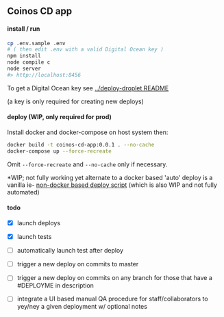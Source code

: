 ## Coinos CD app

#### install / run 

```bash
cp .env.sample .env
# ( then edit .env with a valid Digital Ocean key )
npm install
node compile c
node server
#> http://localhost:8456
```

To get a Digital Ocean key see [../deploy-droplet README]

(a key is only required for creating new deploys)

#### deploy (WIP, only required for prod)

Install docker and docker-compose on host system then: 

```bash
docker build -t coinos-cd-app:0.0.1 . --no-cache
docker-compose up --force-recreate
```
Omit `--force-recreate` and `--no-cache` only if necessary.

*WIP; not fully working yet
alternate to a docker based 'auto' deploy is a vanilla ie- [non-docker based deploy script] (which is also WIP and not fully automated)

#### todo

- [x] launch deploys
- [x] launch tests
- [ ] automatically launch test after deploy
- [ ] trigger a new deploy on commits to master
- [ ] trigger a new deploy on commits on any branch for those that have a #DEPLOYME in description
- [ ] integrate a UI based manual QA procedure for staff/collaborators to yey/ney a given deployment w/ optional notes


[../deploy-droplet README]:../deploy-droplet
[non-docker based deploy script]:../deploy-droplet-cd-app/deploy-droplet-cd-app_vanilla.sh